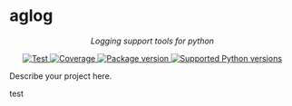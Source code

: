 # aglog

<p align="center">
  <em>Logging support tools for python</em>
</p>
<p align="center">
<a href="https://github.com/agarichan/aglog/actions/workflows/test.yaml" target="_blank">
  <img src="https://github.com/agarichan/aglog/actions/workflows/test.yaml/badge.svg?branch=main" alt="Test">
</a>
<a href="https://codecov.io/gh/agarichan/aglog" target="_blank">
  <img src="https://img.shields.io/codecov/c/github/agarichan/aglog?color=%2334D058" alt="Coverage">
</a>
<a href="https://pypi.org/project/aglog" target="_blank">
  <img src="https://img.shields.io/pypi/v/aglog?color=%2334D058&label=pypi%20package" alt="Package version">
</a>
<a href="https://pypi.org/project/aglog" target="_blank">
  <img src="https://img.shields.io/pypi/pyversions/aglog.svg?color=%2334D058" alt="Supported Python versions">
</a>
</p>

Describe your project here.

test
